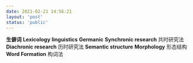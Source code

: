 ```yaml
---
date: 2021-02-21 14:56:21
layout: 'post'
status: 'public'
---
```


**生僻词**
**Lexicology**
**linguistics**
**Germanic**
**Synchronic research**        共时研究法
**Diachronic research**        历时研究法
**Semantic structure**
**Morphology**        形态结构
**Word Formation**        构词法

